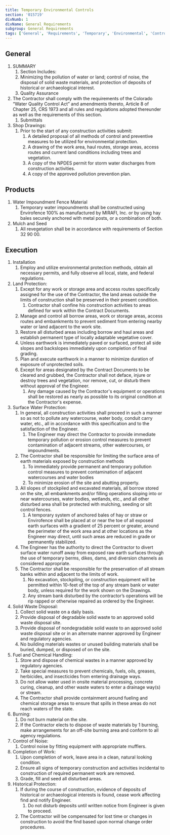 ```yaml
---
title: Temporary Environmental Controls
section: '015719'
divNumb: 1
divName: General Requirements
subgroup: General Requirements
tags: ['General', 'Requirements', 'Temporary', 'Environmental', 'Controls']
---
```


## General

1. SUMMARY
   1. Section Includes:
   1. Minimizing the pollution of water or land; control of noise, the disposal of solid waste materials, and protection of deposits of historical or archaeological interest.
   1. Quality Assurance
2. The Contractor shall comply with the requirements of the Colorado “Water Quality Control Act” and amendments thereto, Article 8 of Chapter 25, CRS 1973 and all rules and regulations adopted thereunder as well as the requirements of this section.
   1. Submittals
3. Shop Drawings:
   1. Prior to the start of any construction activities submit:
      1. A detailed proposal of all methods of control and preventive measures to be utilized for environmental protection.
      2. A drawing of the work area, haul routes, storage areas, access routes and current land conditions including trees and vegetation.
      3. A copy of the NPDES permit for storm water discharges from construction activities.
      4. A copy of the approved pollution prevention plan.

## Products

1. Water Impoundment Fence Material
   1. Temporary water impoundments shall be constructed using Envirofence 100% as manufactured by MIRAFI, Inc. or by using hay bales securely anchored with metal posts, or a combination of both.
1. Mulch and Seed
   1. All revegetation shall be in accordance with requirements of Section 32 90 00.

## Execution

1. Installation
   1. Employ and utilize environmental protection methods, obtain all necessary permits, and fully observe all local, state, and federal regulations.
2. Land Protection:
   1. Except for any work or storage area and access routes specifically assigned for the use of the Contractor, the land areas outside the limits of construction shall be preserved in their present condition.
      1. Contractor shall confine his construction activities to areas defined for work within the Contract Documents.
   2. Manage and control all borrow areas, work or storage areas, access routes and embankments to prevent sediment from entering nearby water or land adjacent to the work site.
   3. Restore all disturbed areas including borrow and haul areas and establish permanent type of locally adaptable vegetative cover.
   4. Unless earthwork is immediately paved or surfaced, protect all side slopes and backslopes immediately upon completion of final grading.
   5. Plan and execute earthwork in a manner to minimize duration of exposure of unprotected soils.
   6. Except for areas designated by the Contract Documents to be cleared and grubbed, the Contractor shall not deface, injure or destroy trees and vegetation, nor remove, cut, or disturb them without approval of the Engineer.
      1. Any damage caused by the Contractor's equipment or operations shall be restored as nearly as possible to its original condition at the Contractor's expense.
3. Surface Water Protection:
   1. In general, all construction activities shall proceed in such a manner so as not to pollute any watercourse, water body, conduit carry water, etc., all in accordance with this specification and to the satisfaction of the Engineer.
      1. The Engineer may direct the Contractor to provide immediate temporary pollution or erosion control measures to prevent contamination of adjacent streams, other watercourses, or impoundments.
   2. The Contractor shall be responsible for limiting the surface area of earth materials exposed by construction methods
      1. To immediately provide permanent and temporary pollution control measures to prevent contamination of adjacent watercourses and water bodies
      2. To minimize erosion of the site and abutting property.
   3. All slopes of stockpiled and excavated materials, all borrow stored on the site, all embankments and/or filling operations sloping into or near watercourses, water bodies, wetlands, etc., and all other disturbed area shall be protected with mulching, seeding or silt control fences.
      1. A temporary system of anchored bales of hay or straw or Envirofence shall be placed at or near the toe of all exposed earth surfaces with a gradient of 25 percent or greater, around the perimeter of the work area and at other locations as the Engineer may direct, until such areas are reduced in grade or permanently stabilized.
   4. The Engineer has the authority to direct the Contractor to divert surface water runoff away from exposed raw earth surfaces through the use of temporary berms, dikes, dams, and diversion channels as considered appropriate.
   5. The Contractor shall be responsible for the preservation of all stream banks within and adjacent to the limits of work.
      1. No excavation, stockpiling, or construction equipment will be permitted within 10-feet of the top of any stream bank or water body, unless required for the work shown on the Drawings.
      2. Any stream bank disturbed by the contractor’s operations will be rip rapped or otherwise repaired as ordered by the Engineer.
4. Solid Waste Disposal:
   1. Collect solid waste on a daily basis.
   2. Provide disposal of degradable solid waste to an approved solid waste disposal site.
   3. Provide disposal of nondegradable solid waste to an approved solid waste disposal site or in an alternate manner approved by Engineer and regulatory agencies.
   4. No building materials wastes or unused building materials shall be buried, dumped, or disposed of on the site.
5. Fuel and Chemical Handling:
   1. Store and dispose of chemical wastes in a manner approved by regulatory agencies.
   2. Take special measures to prevent chemicals, fuels, oils, greases, herbicides, and insecticides from entering drainage ways.
   3. Do not allow water used in onsite material processing, concrete curing, cleanup, and other waste waters to enter a drainage way(s) or stream.
   4. The Contractor shall provide containment around fueling and chemical storage areas to ensure that spills in these areas do not reach waters of the state.
6. Burning:
   1. Do not burn material on the site.
   2. If the Contractor elects to dispose of waste materials by 1 burning, make arrangements for an off-site burning area and conform to all agency regulations.
7. Control of Noise:
   1. Control noise by fitting equipment with appropriate mufflers.
8. Completion of Work:
   1. Upon completion of work, leave area in a clean, natural looking condition.
   2. Ensure all signs of temporary construction and activities incidental to construction of required permanent work are removed.
   3. Grade, fill and seed all disturbed areas.
9. Historical Protection:
   1. If during the course of construction, evidence of deposits of historical or archaeological interests is found, cease work affecting find and notify Engineer.
      1. Do not disturb deposits until written notice from Engineer is given to proceed.
   2. The Contractor will be compensated for lost time or changes in construction to avoid the find based upon normal change order procedures.
